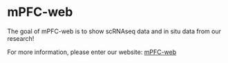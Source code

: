# mPFC-web

<!-- badges: start -->
<!-- badges: end -->

The goal of mPFC-web is to show scRNAseq data and in situ data from our research!

For more information, please enter our website: [mPFC-web](https://gangcaolab.github.io/mPFC-web/)




